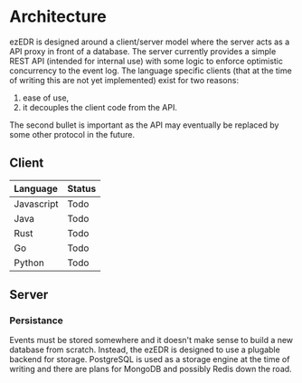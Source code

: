 # Architecture

ezEDR is designed around a client/server model where the server acts as a API
proxy in front of a database. The server currently provides a simple REST API
(intended for internal use) with some logic to enforce optimistic concurrency to
the event log. The language specific clients (that at the time of writing this
are not yet implemented) exist for two reasons:

1. ease of use,
2. it decouples the client code from the API.

The second bullet is important as the API may eventually be replaced by some
other protocol in the future.

## Client

| Language   | Status |
| :--------- | :----- |
| Javascript | Todo   |
| Java       | Todo   |
| Rust       | Todo   |
| Go         | Todo   |
| Python     | Todo   |

## Server

### Persistance

Events must be stored somewhere and it doesn't make sense to build a new
database from scratch. Instead, the ezEDR is designed to use a plugable backend
for storage. PostgreSQL is used as a storage engine at the time of writing and
there are plans for MongoDB and possibly Redis down the road.
